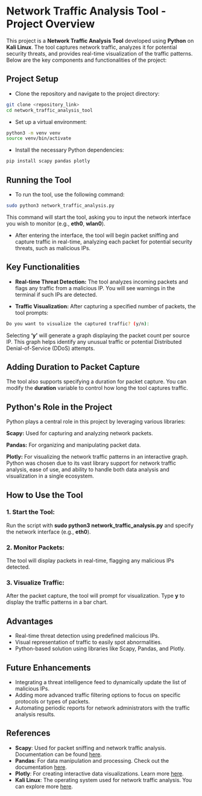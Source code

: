 # Network Traffic Analysis Tool - Project Overview
This project is a **Network Traffic Analysis Tool** developed using **Python** on **Kali Linux**. The tool captures network traffic, analyzes it for potential security threats, and provides real-time visualization of the traffic patterns. Below are the key components and functionalities of the project:

## Project Setup
* Clone the repository and navigate to the project directory:

```bash
git clone <repository_link>
cd network_traffic_analysis_tool
```
* Set up a virtual environment:

```bash
python3 -m venv venv
source venv/bin/activate
```

* Install the necessary Python dependencies:

```bash
pip install scapy pandas plotly
```
## Running the Tool
* To run the tool, use the following command:

```bash
sudo python3 network_traffic_analysis.py
```
This command will start the tool, asking you to input the network interface you wish to monitor (e.g., **eth0**, **wlan0**).

* After entering the interface, the tool will begin packet sniffing and capture traffic in real-time, analyzing each packet for potential security threats, such as malicious IPs.

## Key Functionalities
* **Real-time Threat Detection:** The tool analyzes incoming packets and flags any traffic from a malicious IP. You will see warnings in the terminal if such IPs are detected.

* **Traffic Visualization:** After capturing a specified number of packets, the tool prompts:

```bash
Do you want to visualize the captured traffic? (y/n):
```
Selecting **‘y’** will generate a graph displaying the packet count per source IP. This graph helps identify any unusual traffic or potential Distributed Denial-of-Service (DDoS) attempts.

## Adding Duration to Packet Capture
The tool also supports specifying a duration for packet capture. You can modify the **duration** variable to control how long the tool captures traffic.

## Python's Role in the Project
Python plays a central role in this project by leveraging various libraries:

**Scapy:** Used for capturing and analyzing network packets.

**Pandas:** For organizing and manipulating packet data.

**Plotly:** For visualizing the network traffic patterns in an interactive graph.
Python was chosen due to its vast library support for network traffic analysis, ease of use, and ability to handle both data analysis and visualization in a single ecosystem.

## How to Use the Tool
### 1. Start the Tool:
Run the script with **sudo python3 network_traffic_analysis.py** and specify the network interface (e.g., **eth0**).

### 2. Monitor Packets:
The tool will display packets in real-time, flagging any malicious IPs detected.

### 3. Visualize Traffic:
After the packet capture, the tool will prompt for visualization. Type **y** to display the traffic patterns in a bar chart.

## Advantages
* Real-time threat detection using predefined malicious IPs.
* Visual representation of traffic to easily spot abnormalities.
* Python-based solution using libraries like Scapy, Pandas, and Plotly.

## Future Enhancements
* Integrating a threat intelligence feed to dynamically update the list of malicious IPs.
* Adding more advanced traffic filtering options to focus on specific protocols or types of packets.
* Automating periodic reports for network administrators with the traffic analysis results.

## References

- **Scapy**: Used for packet sniffing and network traffic analysis. Documentation can be found [here](https://scapy.net/doc/).
- **Pandas**: For data manipulation and processing. Check out the documentation [here](https://pandas.pydata.org/).
- **Plotly**: For creating interactive data visualizations. Learn more [here](https://plotly.com/python/).
- **Kali Linux**: The operating system used for network traffic analysis. You can explore more [here](https://www.kali.org/).
